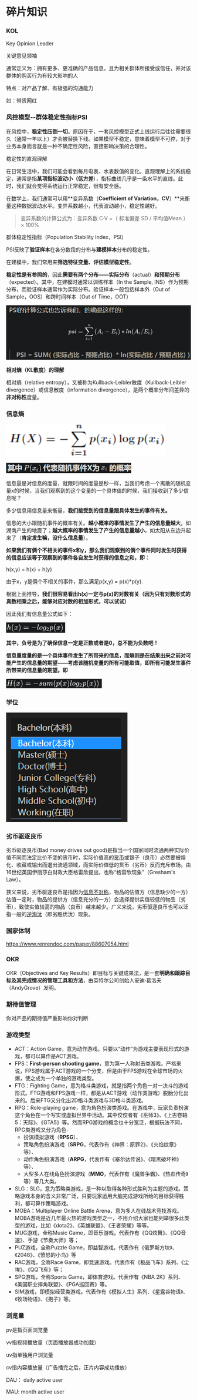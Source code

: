 # 碎片知识

### KOL

Key Opinion Leader

关键意见领袖

通常定义为：拥有更多、更准确的产品信息，且为相关群体所接受或信任，并对该群体的购买行为有较大影响的人

特点：对产品了解、有极强的沟通能力

如：带货网红

### 风控模型--群体稳定性指标PSI

在风控中，**稳定性压倒一切**。原因在于，一套风控模型正式上线运行后往往需要很久（通常一年以上）才会被替换下线。如果模型不稳定，意味着模型不可控，对于业务本身而言就是一种不确定性风险，直接影响决策的合理性。



稳定性的直观理解

在日常生活中，我们可能会看到每月电表、水表数值的变化。直观理解上的系统稳定，通常是指**某项指标波动小（低方差**），指标曲线几乎是一条水平的直线。此时，我们就会觉得系统运行正常稳定，很有安全感。

在数学上，我们通常可以用**变异系数（**Coefficient of Variation，CV**）**来衡量这种数据波动水平。变异系数越小，代表波动越小，稳定性越好。

> 变异系数的计算公式为：变异系数 C·V =（ 标准偏差 SD / 平均值Mean ）× 100%



群体稳定性指标（Population Stability Index，PSI）

PSI反映了**验证样本**在各分数段的分布与**建模样本**分布的稳定性。

在建模中，我们常用来**筛选特征变量、评估模型稳定性**。



**稳定性是有参照的**，因此**需要有两个分布——实际分布**（actual）**和预期分布**（expected）。其中，在建模时通常以训练样本（In the Sample, INS）作为预期分布，而验证样本通常作为实际分布。验证样本一般包括样本外（Out of Sample，OOS）和跨时间样本（Out of Time，OOT）

![image-20211025191235745](_images/碎片知识.assets/image-20211025191235745.png)



**相对熵（KL散度）的理解**

相对熵（relative entropy），又被称为Kullback-Leibler散度（Kullback-Leibler divergence）或信息散度（information divergence），是两个概率分布间差异的**非对称性**度量。



### 信息熵

![image-20211025191758273](_images/碎片知识.assets/image-20211025191758273.png)

![image-20211025191825591](_images/碎片知识.assets/image-20211025191825591.png)

信息量是对信息的度量，就跟时间的度量是秒一样，当我们考虑一个离散的随机变量x的时候，当我们观察到的这个变量的一个具体值的时候，我们接收到了多少信息呢？

多少信息用信息量来衡量，**我们接受到的信息量跟具体发生的事件有关。**

信息的大小跟随机事件的概率有关。**越小概率的事情发生了产生的信息量越大**，如湖南产生的地震了；**越大概率的事情发生了产生的信息量越小**，如太阳从东边升起来了（**肯定发生嘛，没什么信息量**）。



**如果我们有俩个不相关的事件x和y，那么我们观察到的俩个事件同时发生时获得的信息应该等于观察到的事件各自发生时获得的信息之和，即：**

h(x,y) = h(x) + h(y)

由于x，y是俩个不相关的事件，那么满足p(x,y) = p(x)*p(y).

根据上面推导，**我们很容易看出h(x)一定与p(x)的对数有关（因为只有对数形式的真数相乘之后，能够对应对数的相加形式，可以试试）**

因此我们有信息量公式如下：

![image-20211025192119091](_images/碎片知识.assets/image-20211025192119091.png)

**其中，负号是为了确保信息一定是正数或者是0，总不能为负数吧！**

**信息量度量的是一个具体事件发生了所带来的信息，而熵则是在结果出来之前对可能产生的信息量的期望——考虑该随机变量的所有可能取值，即所有可能发生事件所带来的信息量的期望。即**

![image-20211025192226710](_images/碎片知识.assets/image-20211025192226710.png)







### 学位

![image-20211128162440918](_images/碎片知识.assets/image-20211128162440918.png)

### 劣币驱逐良币

劣币驱逐良币(Bad money drives out good)是指当一个国家同时流通两种实际价值不同而法定比价不变的货币时，实际价值高的[货币](https://baike.baidu.com/item/货币/85299)或银子（良币）必然要被熔化、收藏或输出而退出流通领域，而实际价值低的货币（劣币）反而充斥市场。由16世纪英国伊丽莎白财政大臣格雷欣提出，也称“格雷欣现象”（Gresham's Law）。

狭义来说，劣币驱逐良币是指因为[信息不对称](https://baike.baidu.com/item/信息不对称/759797)，物品的估值方（信息缺少的一方）估值一定时，物品的提供方（信息充分的一方）会选择提供实值较低的物品（劣币），致使实值较高的物品（良币）越来越少。广义来说，劣币驱逐良币也可以泛指一般的[逆淘汰](https://baike.baidu.com/item/逆淘汰/7449530)（即劣胜优汰）现象。



### 国家体制

https://www.renrendoc.com/paper/88607054.html



### OKR

OKR（Objectives and Key Results）即目标与关键成果法，是一套**明确和跟踪目标及其完成情况的管理工具和方法**，由英特尔公司创始人安迪·葛洛夫（AndyGrove）发明。



### 期待值管理

你对产品的期待值严重影响你对判断



### 游戏类型

- ACT：Action Game，意为动作游戏。只要以“动作”为游戏主要表现形式的游戏，都可以算作是ACT游戏。
- FPS：**First-person shooting game**，意为第一人称射击类游戏。严格来说，FPS游戏属于ACT游戏的一个分支，但是由于FPS游戏在全球市场的火爆，使之成为一个单独的游戏类型。
- FTG：Fighting Game，意为格斗类游戏，就是指两个角色一对一决斗的游戏形式。FTG游戏和FPS游戏一样，都是从ACT游戏（动作类游戏）脱胎分化出来的。后来FTG又分化出2D格斗类游戏与3D格斗类游戏。
- RPG：Role-playing game，意为角色扮演类游戏。在游戏中，玩家负责扮演这个角色在一个写实或虚拟世界中活动。其中佼佼者有《巫师3》、《上古卷轴5：天际》、《GTA5》等。然而RPG游戏的概念也十分宽泛，根据玩法不同，RPG类游戏又分为角色- 
  - 扮演模拟游戏（**RPSG**）、
  - 策略角色扮演游戏（**SRPG**，代表作有《神界：原罪2》、《火焰纹章》等）、
  - 动作角色扮演游戏（**ARPG**，代表作有《塞尔达传说》、《暗黑破坏神》等）、
  - 大型多人在线角色扮演游戏（**MMO**，代表作有《魔兽争霸》、《热血传奇》等）等几大类。
- SLG：SLG，意为策略类游戏，是一种以取得各种形式胜利为主题的游戏。策略游戏本身的含义非常广泛，只要玩家运用大脑完成游戏所给的目标获得胜利，都可算作策略游戏。
- MOBA：Multiplayer Online Battle Arena，意为多人在线战术竞技游戏。MOBA游戏是近几年最火热的游戏类型之一，不用介绍大家也能列举很多此类型的游戏，比如《dota2》、《英雄联盟》、《王者荣耀》等等。
- MUG游戏，全称Music Game，即音乐游戏。代表作有《QQ炫舞》、《QQ音速》、手游《节奏大师》等；
- PUZ游戏，全称Puzzle Game，即益智游戏。代表作有《俄罗斯方块》、《2048》、《愤怒的小鸟》等
- RAC游戏，全称Race Game，即竞速游戏。代表作有《极品飞车》系列、《尘埃》、《QQ飞车》等；
- SPG游戏，全称Sports Game，即体育游戏。代表作有《NBA 2K》系列、《美国职业摔角联盟》、《PGA巡回赛》等。
- SIM游戏，即模拟经营类游戏。代表作有《模拟人生》系列、《星露谷物语》、《牧场物语》、《孢子》等。



### 浏览量

pv是指页面浏览量

vv指视频播放量（页面播放器成功加载）

uv指单独用户浏览量

cv指内容播放量（广告播完之后，正片内容成功播放）



DAU： daily active user

MAU:  month active user







